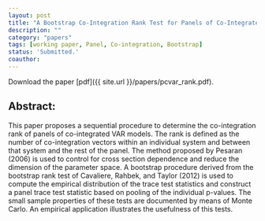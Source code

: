 ```yaml
---
layout: post
title: "A Bootstrap Co-Integration Rank Test for Panels of Co-Integrated VARs."
description: ""
category: "papers"
tags: [working paper, Panel, Co-integration, Bootstrap]
status: 'Submitted.'
coauthor: 
---
```



Download the paper [pdf]({{ site.url }}/papers/pcvar_rank.pdf).

## Abstract:

This paper proposes a sequential procedure to determine the co-integration rank of panels of co-integrated VAR models. The rank is defined as the number of co-integration vectors within an individual system and between that system and the rest of the panel. The method proposed by Pesaran (2006) is used to control for cross section dependence and reduce the dimension of the parameter space. A bootstrap procedure derived from the bootstrap rank test of Cavaliere, Rahbek, and Taylor (2012) is used to compute the empirical distribution of the trace test statistics and construct a panel trace test statistic based on pooling of the individual p-values. The small sample properties of these tests are documented by means of Monte Carlo. An empirical application illustrates the usefulness of this tests.
